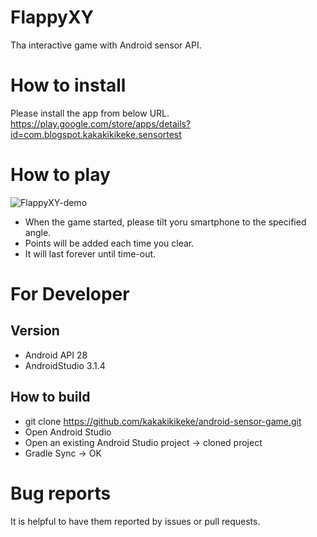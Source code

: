 # FlappyXY
Tha interactive game with Android sensor API.

# How to install
Please install the app from below URL.  
https://play.google.com/store/apps/details?id=com.blogspot.kakakikikeke.sensortest

# How to play

![FlappyXY-demo](https://lh3.googleusercontent.com/wlIiuwOU0CDDFxyht0B8rRWP9jcpgLwxKy48tA8IPiLw8UjHDzHvmRGmT-jWPRS92mo=h450)

* When the game started, please tilt yoru smartphone to the specified angle.
* Points will be added each time you clear.
* It will last forever until time-out.

# For Developer

## Version
* Android API 28
* AndroidStudio 3.1.4

## How to build
* git clone https://github.com/kakakikikeke/android-sensor-game.git
* Open Android Studio
* Open an existing Android Studio project -> cloned project
* Gradle Sync -> OK

# Bug reports
It is helpful to have them reported by issues or pull requests.
